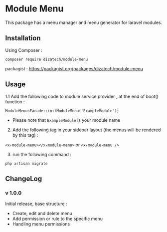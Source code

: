 # Module Menu
This package has a menu manager and menu generator for 
laravel modules.

## Installation
Using Composer :

`composer require dizatech/module-menu`

packagist : https://packagist.org/packages/dizatech/module-menu

## Usage
1.1 Add the following code to module service provider , at the end of
   boot() function :

`ModuleMenusFacade::initModuleMenu('ExampleModule');`

* Please note that `ExampleModule` is your module name

2. Add the following tag in your sidebar layout (the menus will be rendered by this tag) :

`<x-module-menu></x-module-menu>`
or
`<x-module-menu />`

3. run the following command :

`php artisan migrate`

## ChangeLog

### v 1.0.0
Initial release, base structure :
* Create, edit and delete menu
* Add permission or rule to the specific menu
* Handling menu permissions
